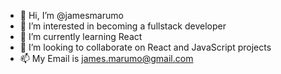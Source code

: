 - 👋 Hi, I’m @jamesmarumo
- 👀 I’m interested in becoming a fullstack developer
- 🌱 I’m currently learning React
- 💞️ I’m looking to collaborate on React and JavaScript projects
- 📫 My Email is james.marumo@gmail.com

<!---
jamesmarumo/jamesmarumo is a ✨ special ✨ repository because its `README.md` (this file) appears on your GitHub profile.
You can click the Preview link to take a look at your changes.
--->
